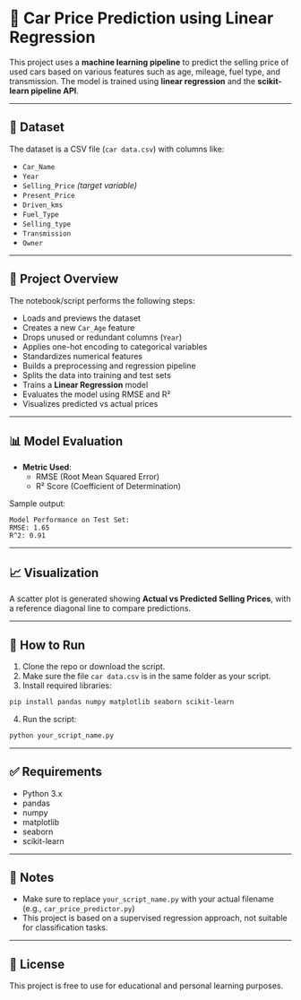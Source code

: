 # 🚗 Car Price Prediction using Linear Regression

This project uses a **machine learning pipeline** to predict the selling price of used cars based on various features such as age, mileage, fuel type, and transmission. The model is trained using **linear regression** and the **scikit-learn pipeline API**.

---

## 📁 Dataset

The dataset is a CSV file (`car data.csv`) with columns like:

- `Car_Name`
- `Year`
- `Selling_Price` *(target variable)*
- `Present_Price`
- `Driven_kms`
- `Fuel_Type`
- `Selling_type`
- `Transmission`
- `Owner`

---

## 🧠 Project Overview

The notebook/script performs the following steps:

- Loads and previews the dataset
- Creates a new `Car_Age` feature
- Drops unused or redundant columns (`Year`)
- Applies one-hot encoding to categorical variables
- Standardizes numerical features
- Builds a preprocessing and regression pipeline
- Splits the data into training and test sets
- Trains a **Linear Regression** model
- Evaluates the model using RMSE and R²
- Visualizes predicted vs actual prices

---

## 📊 Model Evaluation

- **Metric Used**:
  - RMSE (Root Mean Squared Error)
  - R² Score (Coefficient of Determination)

Sample output:
```
Model Performance on Test Set:
RMSE: 1.65
R^2: 0.91
```

---

## 📈 Visualization

A scatter plot is generated showing **Actual vs Predicted Selling Prices**, with a reference diagonal line to compare predictions.

---

## 🚀 How to Run

1. Clone the repo or download the script.
2. Make sure the file `car data.csv` is in the same folder as your script.
3. Install required libraries:

```bash
pip install pandas numpy matplotlib seaborn scikit-learn
```

4. Run the script:

```bash
python your_script_name.py
```

---

## ✅ Requirements

- Python 3.x
- pandas
- numpy
- matplotlib
- seaborn
- scikit-learn

---

## 📌 Notes

- Make sure to replace `your_script_name.py` with your actual filename (e.g., `car_price_predictor.py`)
- This project is based on a supervised regression approach, not suitable for classification tasks.

---

## 📃 License

This project is free to use for educational and personal learning purposes.
